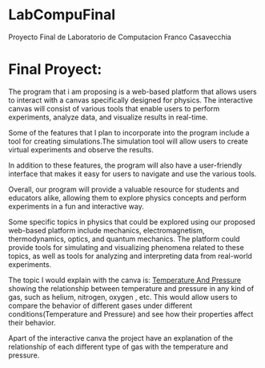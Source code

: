 # LabCompuFinal
Proyecto Final de Laboratorio de Computacion
Franco Casavecchia

# Final Proyect:

The program that i am proposing is a web-based platform that allows users to interact with a canvas specifically designed for physics. The interactive canvas will consist of various tools that enable users to perform experiments, analyze data, and visualize results in real-time.

Some of the features that I plan to incorporate into the program include a tool for creating simulations.The simulation tool will allow users to create virtual experiments and observe the results.

In addition to these features, the program will also have a user-friendly interface that makes it easy for users to navigate and use the various tools. 

Overall, our program will provide a valuable resource for students and educators alike, allowing them to explore physics concepts and perform experiments in a fun and interactive way. 

Some specific topics in physics that could be explored using our proposed web-based platform include mechanics, electromagnetism, thermodynamics, optics, and quantum mechanics. The platform could provide tools for simulating and visualizing phenomena related to these topics, as well as tools for analyzing and interpreting data from real-world experiments.

The topic I would explain with the canva is:
    [Temperature And Pressure](/extraReadMe/TemperatureAndPressure.md) showing the relationship between temperature and pressure in any kind of gas, such as helium, nitrogen, oxygen , etc. This would allow users to compare the behavior of different gases under different conditions(Temperature and Pressure) and see how their properties affect their behavior.
    
Apart of the interactive canva the project have an explanation of the relationship of each different type of gas with the temperature and pressure.
